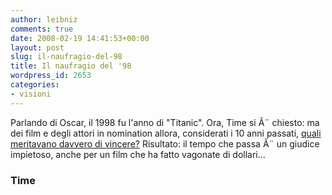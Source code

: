 ```yaml
---
author: leibniz
comments: true
date: 2008-02-19 14:41:53+00:00
layout: post
slug: il-naufragio-del-98
title: Il naufragio del '98
wordpress_id: 2653
categories:
- visioni
---
```


Parlando di Oscar, il 1998 fu l'anno di "Titanic". Ora, Time si Ã¨ chiesto: ma dei film e degli attori in nomination allora, considerati i 10 anni passati, [quali meritavano davvero di vincere?](http://www.time.com/time/specials/2007/article/0,28804,1713773_1713772,00.html?xid=rss-topstories) Risultato: il tempo che passa Ã¨ un giudice impietoso, anche per un film che ha fatto vagonate di dollari...


### Time
